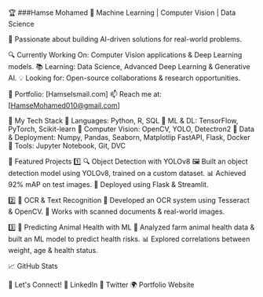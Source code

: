 🏆 ###Hamse Mohamed
📌 Machine Learning | Computer Vision | Data Science

🚀 Passionate about building AI-driven solutions for real-world problems.

🔍 Currently Working On: Computer Vision applications & Deep Learning models.
📚 Learning: Data Science, Advanced Deep Learning & Generative AI.
💡 Looking for: Open-source collaborations & research opportunities.

🔗 Portfolio: [HamseIsmail.com]
📫 Reach me at: [HamseMohamed010@gmail.com]

🚀 My Tech Stack
🔹 Languages: Python, R, SQL
🔹 ML & DL: TensorFlow, PyTorch, Scikit-learn
🔹 Computer Vision: OpenCV, YOLO, Detectron2
🔹 Data & Deployment: Numpy, Pandas, Seaborn, Matplotlip FastAPI, Flask, Docker
🔹 Tools: Jupyter Notebook, Git, DVC

📌 Featured Projects
1️⃣ 🔍 Object Detection with YOLOv8
🖼️ Built an object detection model using YOLOv8, trained on a custom dataset.
📊 Achieved 92% mAP on test images.
🚀 Deployed using Flask & Streamlit.

2️⃣ 📝 OCR & Text Recognition
📄 Developed an OCR system using Tesseract & OpenCV.
🎯 Works with scanned documents & real-world images.

3️⃣ 🧠 Predicting Animal Health with ML
🔬 Analyzed farm animal health data & built an ML model to predict health risks.
📊 Explored correlations between weight, age & health status.

📈 GitHub Stats


📢 Let's Connect!
🔗 LinkedIn
💬 Twitter
🌍 Portfolio Website

